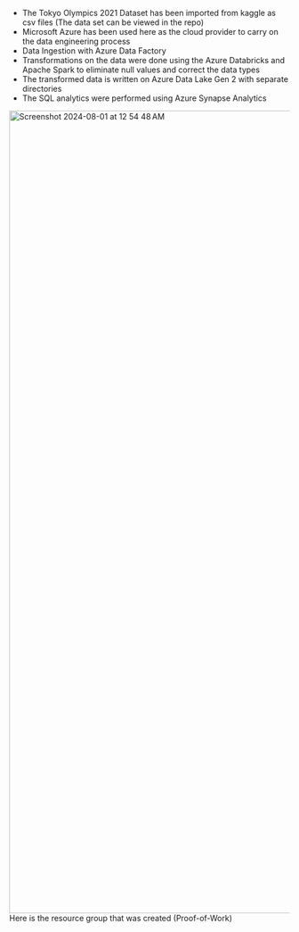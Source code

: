 - The Tokyo Olympics 2021 Dataset has been imported from kaggle as csv files (The data set can be viewed in the repo)
- Microsoft Azure has been used here as the cloud provider to carry on the data engineering process
- Data Ingestion with Azure Data Factory
- Transformations on the data were done using the Azure Databricks and Apache Spark to eliminate null values and correct the data types
- The transformed data is written on Azure Data Lake Gen 2 with separate directories
- The SQL analytics were performed using Azure Synapse Analytics

<img width="1440" alt="Screenshot 2024-08-01 at 12 54 48 AM" src="https://github.com/user-attachments/assets/6f64bb4b-a81c-4ee4-83f0-cba865dd2a5e">
Here is the resource group that was created (Proof-of-Work)
